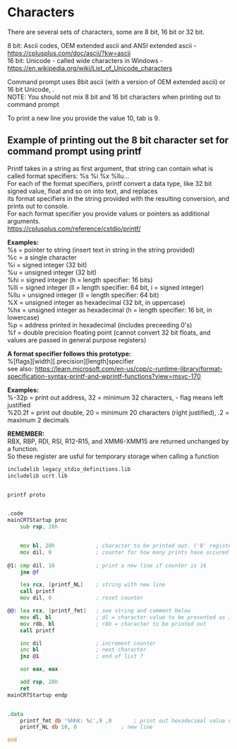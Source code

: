 # Characters
There are several sets of characters, some are 8 bit, 16 bit or 32 bit. <br>

8 bit: Ascii codes, OEM extended ascii and ANSI extended ascii - https://cplusplus.com/doc/ascii/?kw=ascii <br>
16 bit: Unicode - called wide characters in Windows - https://en.wikipedia.org/wiki/List_of_Unicode_characters

Command prompt uses 8bit ascii (with a version of OEM extended ascii) or 16 bit Unicode, . <br>
NOTE: You should not mix 8 bit and 16 bit characters when printing out to command prompt

To print a new line you provide the value 10, tab is 9.

## Example of printing out the 8 bit character set for command prompt using printf
Printf takes in a string as first argument, that string can contain what is called format specifiers: %s %i %x %llu... <br>
For each of the format specifiers, printf convert a data type, like 32 bit signed value, float and so on into text, and replaces <br>
its format specifiers in the string provided with the resulting conversion, and prints out to console. <br>
For each format specifier you provide values or pointers as additional arguments. <br>
https://cplusplus.com/reference/cstdio/printf/ <br>

**Examples:** <br>
%s = pointer to string (insert text in string in the string provided) <br>
%c = a single character <br>
%i = signed integer (32 bit) <br>
%u = unsigned integer (32 bit) <br>
%hi = signed integer (h = length specifier: 16 bits) <br>
%lli = signed integer (ll = length specifier: 64 bit, i = signed integer) <br>
%llu = unsigned integer (ll = length specifier: 64 bit)<br>
%X = unsigned  integer as hexadecimal (32 bit, in uppercase) <br>
%hx = unsigned integer as hexadecimal (h = length specifier: 16 bit, in lowercase) <br>
%p = address printed in hexadecimal (includes preceeding 0's) <br>
%f = double precision floating point (cannot convert 32 bit floats, and values are passed in general purpose registers)

**A format specifier follows this prototype:** <br>
%[flags][width][.precision][length]specifier <br>
see also: https://learn.microsoft.com/en-us/cpp/c-runtime-library/format-specification-syntax-printf-and-wprintf-functions?view=msvc-170

**Examples:**<br>
%-32p = print out address, 32 = minimum 32 characters, - flag means left justified <br>
%20.2f = print out double, 20 = minimum 20 characters (right justified), .2 = maximum 2 decimals


**REMEMBER:** <br>
RBX, RBP, RDI, RSI, R12-R15, and XMM6-XMM15 are returned unchanged by a function. <br >
So these register are usful for temporary storage when calling a function 

```asm
includelib legacy_stdio_definitions.lib
includelib ucrt.lib


printf proto


.code
mainCRTStartup proc
	sub rsp, 28h


	mov bl, 20h				; character to be printed out. ('B' register are unchanged after calling a DLL function)
	mov dil, 0				; counter for how many prints have occured ('DI' register are unchanged after call a DLL function)
	
@1:	cmp dil, 16				; print a new line if counter is 16
	jne @f

	lea rcx, [printf_NL]	; string with new line
	call printf
	mov dil, 0				; reset counter

@@:	lea rcx, [printf_fmt]	; see string and comment below
	mov dl, bl				; dl = character value to be presented as 32bit hexadecimal
	mov r8b, bl				; r8b = character to be printed out
	call printf

	inc dil					; increment counter
	inc bl					; next character
	jnz @1					; end of list ?

	xor eax, eax

	add rsp, 28h
	ret
mainCRTStartup endp


.data
	printf_fmt db '%hhX: %c',9 ,0		; print out hexadecimal value of 8 bit arg1 , print out character in arg2 , tab , 0
	printf_NL db 10, 0				; new line

end
```


